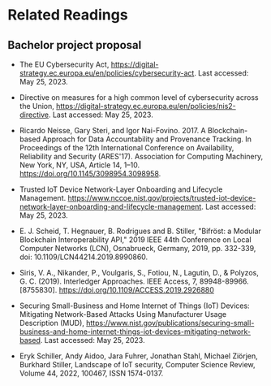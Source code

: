 # Related Readings

## Bachelor project proposal

- The EU Cybersecurity Act, https://digital-strategy.ec.europa.eu/en/policies/cybersecurity-act. Last accessed: May 25, 2023.

- Directive on measures for a high common level of cybersecurity across the Union, https://digital-strategy.ec.europa.eu/en/policies/nis2-directive. Last accessed: May 25, 2023.

- Ricardo Neisse, Gary Steri, and Igor Nai-Fovino. 2017. A Blockchain-based Approach for Data Accountability and Provenance Tracking. In Proceedings of the 12th International Conference on Availability, Reliability and Security (ARES'17). Association for Computing Machinery, New York, NY, USA, Article 14, 1–10. https://doi.org/10.1145/3098954.3098958.

- Trusted IoT Device Network-Layer Onboarding and Lifecycle Management. https://www.nccoe.nist.gov/projects/trusted-iot-device-network-layer-onboarding-and-lifecycle-management. Last accessed: May 25, 2023.

- E. J. Scheid, T. Hegnauer, B. Rodrigues and B. Stiller, "Bifröst: a Modular Blockchain Interoperability API," 2019 IEEE 44th Conference on Local Computer Networks (LCN), Osnabrueck, Germany, 2019, pp. 332-339, doi: 10.1109/LCN44214.2019.8990860.

- Siris, V. A., Nikander, P., Voulgaris, S., Fotiou, N., Lagutin, D., & Polyzos, G. C. (2019). Interledger Approaches. IEEE Access, 7, 89948-89966. [8755830]. https://doi.org/10.1109/ACCESS.2019.2926880

- Securing Small-Business and Home Internet of Things (IoT) Devices: Mitigating Network-Based Attacks Using Manufacturer Usage Description (MUD), https://www.nist.gov/publications/securing-small-business-and-home-internet-things-iot-devices-mitigating-network-based. Last accessed: May 25, 2023.

- Eryk Schiller, Andy Aidoo, Jara Fuhrer, Jonathan Stahl, Michael Ziörjen, Burkhard Stiller, Landscape of IoT security, Computer Science Review, Volume 44, 2022, 100467, ISSN 1574-0137.
